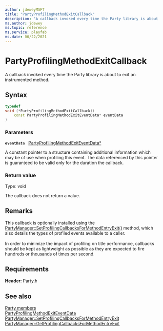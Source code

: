 ```yaml
---
author: jdeweyMSFT
title: "PartyProfilingMethodExitCallback"
description: "A callback invoked every time the Party library is about to exit an instrumented method."
ms.author: jdewey
ms.topic: reference
ms.service: playfab
ms.date: 06/22/2021
---
```


# PartyProfilingMethodExitCallback  

A callback invoked every time the Party library is about to exit an instrumented method.  

## Syntax  
  
```cpp
typedef
void (*PartyProfilingMethodExitCallback)(  
    const PartyProfilingMethodExitEventData* eventData  
)  
```  
  
### Parameters  
  
**`eventData`** &nbsp; [PartyProfilingMethodExitEventData*](../structs/partyprofilingmethodexiteventdata.md)  
  
A constant pointer to a structure containing additional information which may be of use when profiling this event. The data referenced by this pointer is guaranteed to be valid only for the duration the callback.  
  
  
### Return value
Type: void
  
The callback does not return a value.  
  
## Remarks  
  
This callback is optionally installed using the [PartyManager::SetProfilingCallbacksForMethodEntryExit()](../classes/PartyManager/methods/partymanager_setprofilingcallbacksformethodentryexit.md) method, which also details the types of profiled events available to a caller. <br /><br /> In order to minimize the impact of profiling on title performance, callbacks should be kept as lightweight as possible as they are expected to fire hundreds or thousands of times per second.
  
## Requirements  
  
**Header:** Party.h
  
## See also  
[Party members](../party_members.md)  
[PartyProfilingMethodExitEventData](../structs/partyprofilingmethodexiteventdata.md)  
[PartyManager::SetProfilingCallbacksForMethodEntryExit](../classes/PartyManager/methods/partymanager_setprofilingcallbacksformethodentryexit.md)  
[PartyManager::GetProfilingCallbacksForMethodEntryExit](../classes/PartyManager/methods/partymanager_getprofilingcallbacksformethodentryexit.md)
  
  
